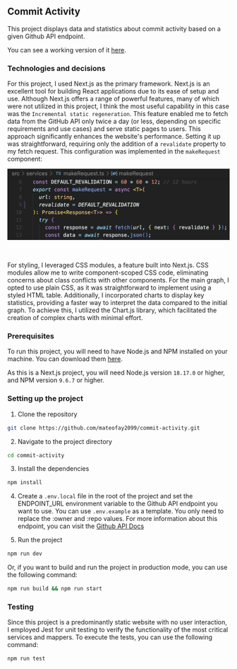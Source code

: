 ## Commit Activity

This project displays data and statistics about commit activity based on a given Github API endpoint.

You can see a working version of it [here](https://commit-activity.vercel.app/).

### Technologies and decisions

For this project, I used Next.js as the primary framework. Next.js is an excellent tool for building React applications due to its ease of setup and use. Although Next.js offers a range of powerful features, many of which were not utilized in this project, I think the most useful capability in this case was the `Incremental static regeneration`. This feature enabled me to fetch data from the GitHub API only twice a day (or less, depending on specific requirements and use cases) and serve static pages to users. This approach significantly enhances the website's performance. Setting it up was straightforward, requiring only the addition of a `revalidate` property to my fetch request. This configuration was implemented in the `makeRequest` component:

![Revalidation code](./public/docs/revalidationCode.png)

<br>

For styling, I leveraged CSS modules, a feature built into Next.js. CSS modules allow me to write component-scoped CSS code, eliminating concerns about class conflicts with other components. For the main graph, I opted to use plain CSS, as it was straightforward to implement using a styled HTML table. Additionally, I incorporated charts to display key statistics, providing a faster way to interpret the data compared to the initial graph. To achieve this, I utilized the Chart.js library, which facilitated the creation of complex charts with minimal effort.

### Prerequisites

To run this project, you will need to have Node.js and NPM installed on your machine. You can download them [here](https://nodejs.org/en/download/).

As this is a Next.js project, you will need Node.js version `18.17.0` or higher, and NPM version `9.6.7` or higher.

### Setting up the project

1. Clone the repository

```bash
git clone https://github.com/mateofay2099/commit-activity.git
```

2. Navigate to the project directory

```bash
cd commit-activity
```

3. Install the dependencies

```bash
npm install
```

4. Create a `.env.local` file in the root of the project and set the ENDPOINT_URL environment variable to the Github API endpoint you want to use. You can use `.env.example` as a template. You only need to replace the :owner and :repo values. For more information about this endpoint, you can visit the [Github API Docs](https://docs.github.com/en/rest/metrics/statistics?apiVersion=2022-11-28#get-the-last-year-of-commit-activity)

5. Run the project

```bash
npm run dev
```

Or, if you want to build and run the project in production mode, you can use the following command:

```bash
npm run build && npm run start
```

### Testing

Since this project is a predominantly static website with no user interaction, I employed Jest for unit testing to verify the functionality of the most critical services and mappers. To execute the tests, you can use the following command:

```bash
npm run test
```
